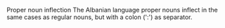 Proper noun inflection
The Albanian language proper nouns inflect in the same cases as regular
nouns, but with a colon (':') as separator.



